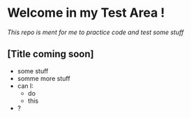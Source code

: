 # Welcome in my Test Area !

*This repo is ment for me to practice code and test some stuff*

## [Title coming soon]

- some stuff
- somme more stuff
- can I:
  - do
  - this
- ?
